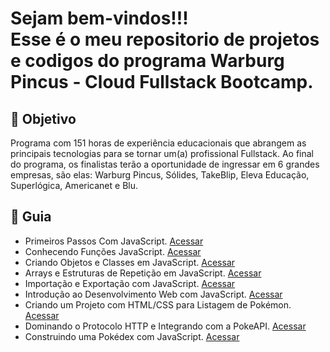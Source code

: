 

<h1> Sejam bem-vindos!!! </br>
 Esse é o meu repositorio de projetos e codigos do programa Warburg Pincus - Cloud Fullstack Bootcamp. </h1>


<h2> 🎯 Objetivo </h2>

Programa com 151 horas de experiência educacionais que abrangem as principais tecnologias para se tornar um(a) profissional Fullstack. 
Ao final do programa, os finalistas terão a oportunidade de ingressar em 6 grandes empresas, são elas: 
Warburg Pincus, Sólides, TakeBlip, Eleva Educação, Superlógica, Americanet e Blu.
 


<h2 dir="auto"> 🚦 Guia </h2>
 <ul dir="auto">
   <li> Primeiros Passos Com JavaScript. <a href="https://"> Acessar </a></li>
   <li> Conhecendo Funções JavaScript. <a href="https://"> Acessar </a></li>
   <li> Criando Objetos e Classes em JavaScript. <a href="https://"> Acessar </a></li>
   <li> Arrays e Estruturas de Repetição em JavaScript. <a href="https://"> Acessar </a></li>
   <li> Importação e Exportação com JavaScript. <a href="https://"> Acessar </a></li>
   <li> Introdução ao Desenvolvimento Web com JavaScript. <a href="https://"> Acessar </a></li>
   <li> Criando um Projeto com HTML/CSS para Listagem de Pokémon. <a href="https://"> Acessar </a></li>
   <li> Dominando o Protocolo HTTP e Integrando com a PokeAPI. <a href="https://"> Acessar </a></li>
   <li> Construindo uma Pokédex com JavaScript. <a href="https://"> Acessar </a></li>
 </ul>


